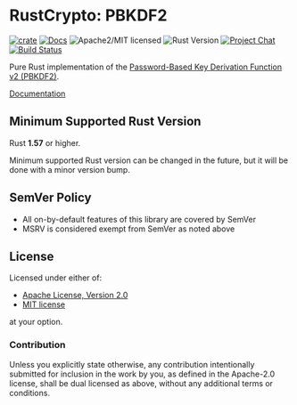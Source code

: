 # RustCrypto: PBKDF2

[![crate][crate-image]][crate-link]
[![Docs][docs-image]][docs-link]
![Apache2/MIT licensed][license-image]
![Rust Version][rustc-image]
[![Project Chat][chat-image]][chat-link]
[![Build Status][build-image]][build-link]

Pure Rust implementation of the [Password-Based Key Derivation Function v2 (PBKDF2)][1].

[Documentation][docs-link]

## Minimum Supported Rust Version

Rust **1.57** or higher.

Minimum supported Rust version can be changed in the future, but it will be
done with a minor version bump.

## SemVer Policy

- All on-by-default features of this library are covered by SemVer
- MSRV is considered exempt from SemVer as noted above

## License

Licensed under either of:

 * [Apache License, Version 2.0](http://www.apache.org/licenses/LICENSE-2.0)
 * [MIT license](http://opensource.org/licenses/MIT)

at your option.

### Contribution

Unless you explicitly state otherwise, any contribution intentionally submitted
for inclusion in the work by you, as defined in the Apache-2.0 license, shall be
dual licensed as above, without any additional terms or conditions.

[//]: # (badges)

[crate-image]: https://img.shields.io/crates/v/pbkdf2.svg
[crate-link]: https://crates.io/crates/pbkdf2
[docs-image]: https://docs.rs/pbkdf2/badge.svg
[docs-link]: https://docs.rs/pbkdf2/
[license-image]: https://img.shields.io/badge/license-Apache2.0/MIT-blue.svg
[rustc-image]: https://img.shields.io/badge/rustc-1.51+-blue.svg
[chat-image]: https://img.shields.io/badge/zulip-join_chat-blue.svg
[chat-link]: https://rustcrypto.zulipchat.com/#narrow/stream/260046-password-hashes
[build-image]: https://github.com/RustCrypto/password-hashes/workflows/pbkdf2/badge.svg?branch=master&event=push
[build-link]: https://github.com/RustCrypto/password-hashes/actions?query=workflow%3Apbkdf2

[//]: # (general links)

[1]: https://en.wikipedia.org/wiki/PBKDF2
